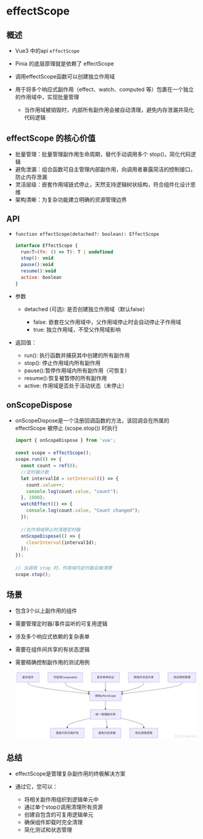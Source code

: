 # effectScope

## 概述

+ Vue3 中的api `effectScope`
+ Pinia 的底层原理就是依赖了 effectScope

+ 调用effectScope函数可以创建独立作用域

+ 用于将多个响应式副作用（effect、watch、computed 等）包裹在一个独立的作用域中，实现批量管理

  + 当作用域被销毁时，内部所有副作用会被自动清理，避免内存泄漏并简化代码逻辑

## effectScope 的核心价值

+ 批量管理：批量管理副作用生命周期，替代手动调用多个 stop()，简化代码逻辑
+ 避免泄漏：组合函数可自主管理内部副作用，向调用者暴露简洁的控制接口，防止内存泄漏
+ 灵活层级：嵌套作用域链式停止，天然支持逻辑树状结构，符合组件化设计思维
+ 架构清晰：为复杂功能建立明确的资源管理边界

## API

+ `function effectScope(detached?: boolean): EffectScope`

  ```js
  interface EffectScope {
    run<T>(fn: () => T): T | undefined
    stop(): void
    pause():void
    resume():void
    active: boolean
  }
  ```

+ 参数

  + detached (可选): 是否创建独立作用域（默认false）

    + false: 嵌套在父作用域中，父作用域停止时会自动停止子作用域
    + true: 独立作用域，不受父作用域影响

+ 返回值：

  + run(): 执行函数并捕获其中创建的所有副作用
  + stop(): 停止作用域内所有副作用
  + pause():暂停作用域内所有副作用（可恢复）
  + resume():恢复被暂停的所有副作用
  + active: 作用域是否处于活动状态（未停止）

## onScopeDispose

+ onScopeDispose是一个注册回调函数的方法，该回调会在所属的 effectScope 被停止 (scope.stop()) 时执行

  ```js
  import { onScopeDispose } from 'vue';

  const scope = effectScope();
  scope.run(() => {
    const count = ref(0);
    //定时器计数
    let intervalId = setInterval(() => {
      count.value++;
      console.log(count.value, "count");
    }, 1000);
    watchEffect(() => {
      console.log(count.value, "Count changed");
    });

    //在作用域停止时清理定时器
    onScopeDispose(() => {
      clearInterval(intervalId);
    });
  });

  // 当调用 stop 时，作用域内定时器会被清理
  scope.stop();

  ```

## 场景

+ 包含3个以上副作用的组件
+ 需要管理定时器/事件监听的可复用逻辑
+ 涉及多个响应式依赖的复杂表单
+ 需要在组件间共享的有状态逻辑
+ 需要精确控制副作用的测试用例

  ![alt text](场景.png)

## 总结

+ effectScope是管理复杂副作用的终极解决方案

+ 通过它，您可以：

  + 将相关副作用组织到逻辑单元中
  + 通过单个stop()调用清理所有资源
  + 创建自包含的可复用逻辑单元
  + 确保组件卸载时完全清理
  + 简化测试和状态管理
